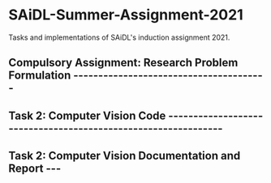 # SAiDL-Summer-Assignment-2021
Tasks and implementations of SAiDL's induction assignment 2021.

## Compulsory Assignment: Research Problem Formulation ---------------------------------------
## Task 2: Computer Vision Code --------------------------------------------------------------
## Task 2: Computer Vision Documentation and Report ---
